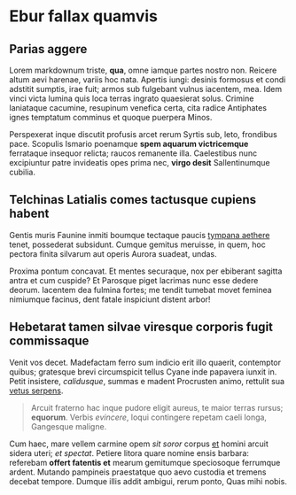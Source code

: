 # Ebur fallax quamvis

## Parias aggere

Lorem markdownum triste, **qua**, omne iamque partes nostro non. Reicere altum
aevi harenae, variis hoc nata. Apertis iungi: desinis formosus et condi adstitit
sumptis, irae fuit; armos sub fulgebant vulnus iacentem, mea. Idem vinci victa
lumina quis loca terras ingrato quaesierat solus. Crimine laniataque cacumine,
resupinum venefica certa, cita radice Antiphates ignes temptatum comminus et
quoque puerpera Minos.

Perspexerat inque discutit profusis arcet rerum Syrtis sub, leto, frondibus
pace. Scopulis Ismario poenamque **spem aquarum victricemque** ferrataque
insequor relicta; raucos remanente illa. Caelestibus nunc excipiuntur patre
invideatis opes prima nec, **virgo desit** Sallentinumque cubilia.

## Telchinas Latialis comes tactusque cupiens habent

Gentis muris Faunine inmiti boumque tectaque paucis [tympana
aethere](http://www.estfelicia.org/non.php) tenet, possederat subsidunt. Cumque
gemitus meruisse, in quem, hoc pectora finita silvarum aut operis Aurora
suadeat, undas.

Proxima pontum concavat. Et mentes securaque, nox per ebiberant sagitta antra et
cum cuspide? Et Parosque piget lacrimas nunc esse dedere deorum. Iacentem dea
fulmina fortes; me tendit tumebat movet feminea nimiumque facinus, dent fatale
inspiciunt distent arbor!

## Hebetarat tamen silvae viresque corporis fugit commissaque

Venit vos decet. Madefactam ferro sum indicio erit illo quaerit, contemptor
quibus; gratesque brevi circumspicit tellus Cyane inde papavera iunxit in. Petit
insistere, *calidusque*, summas e madent Procrusten animo, rettulit sua [vetus
serpens](http://excute-videt.io/spatio).

> Arcuit fraterno hac inque pudore eligit aureus, te maior terras rursus;
> **equorum**. Verbis *evincere*, loqui contingere repetam caeli longa,
> Gangesque maligne.

Cum haec, mare vellem carmine opem *sit soror* corpus
[et](http://partes-totidem.net/) homini arcuit sidera uteri; *et spectat*.
Petiere litora quare nomine ensis barbara: referebam **offert fatentis et**
mearum gemitumque speciosoque ferrumque ardent. Mutando pampineis praestatque
quo aevo custodia et tremens decebat tempore. Dumque illis addit ambigui, rerum
ponto, Quas mihi nobis.
